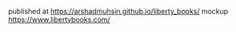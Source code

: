 published at  https://arshadmuhsin.github.io/liberty_books/
mockup    https://www.libertybooks.com/
